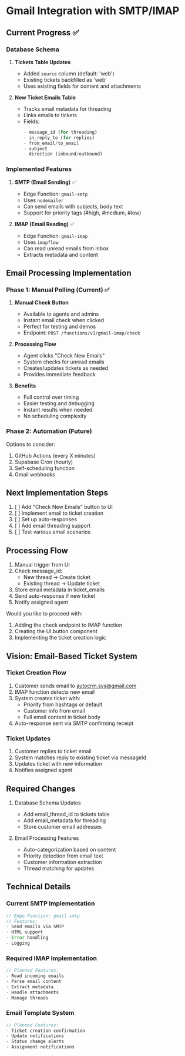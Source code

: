 # Gmail Integration with SMTP/IMAP

## Current Progress ✅

### Database Schema
1. **Tickets Table Updates**
   - Added `source` column (default: 'web')
   - Existing tickets backfilled as 'web'
   - Uses existing fields for content and attachments

2. **New Ticket Emails Table**
   - Tracks email metadata for threading
   - Links emails to tickets
   - Fields:
     ```sql
     - message_id (for threading)
     - in_reply_to (for replies)
     - from_email/to_email
     - subject
     - direction (inbound/outbound)
     ```

### Implemented Features
1. **SMTP (Email Sending)** ✅
   - Edge Function: `gmail-smtp`
   - Uses `nodemailer`
   - Can send emails with subjects, body text
   - Support for priority tags (#high, #medium, #low)

2. **IMAP (Email Reading)** ✅
   - Edge Function: `gmail-imap`
   - Uses `imapflow`
   - Can read unread emails from inbox
   - Extracts metadata and content

## Email Processing Implementation

### Phase 1: Manual Polling (Current) ✅
1. **Manual Check Button**
   - Available to agents and admins
   - Instant email check when clicked
   - Perfect for testing and demos
   - Endpoint: `POST /functions/v1/gmail-imap/check`

2. **Processing Flow**
   - Agent clicks "Check New Emails"
   - System checks for unread emails
   - Creates/updates tickets as needed
   - Provides immediate feedback

3. **Benefits**
   - Full control over timing
   - Easier testing and debugging
   - Instant results when needed
   - No scheduling complexity

### Phase 2: Automation (Future)
Options to consider:
1. GitHub Actions (every X minutes)
2. Supabase Cron (hourly)
3. Self-scheduling function
4. Gmail webhooks

## Next Implementation Steps
1. [ ] Add "Check New Emails" button to UI
2. [ ] Implement email to ticket creation
3. [ ] Set up auto-responses
4. [ ] Add email threading support
5. [ ] Test various email scenarios

## Processing Flow
1. Manual trigger from UI
2. Check message_id:
   - New thread → Create ticket
   - Existing thread → Update ticket
3. Store email metadata in ticket_emails
4. Send auto-response if new ticket
5. Notify assigned agent

Would you like to proceed with:
1. Adding the check endpoint to IMAP function
2. Creating the UI button component
3. Implementing the ticket creation logic

## Vision: Email-Based Ticket System

### Ticket Creation Flow
1. Customer sends email to autocrm.sys@gmail.com
2. IMAP function detects new email
3. System creates ticket with:
   - Priority from hashtags or default
   - Customer info from email
   - Full email content in ticket body
4. Auto-response sent via SMTP confirming receipt

### Ticket Updates
1. Customer replies to ticket email
2. System matches reply to existing ticket via messageId
3. Updates ticket with new information
4. Notifies assigned agent

## Required Changes
1. Database Schema Updates
   - Add email_thread_id to tickets table
   - Add email_metadata for threading
   - Store customer email addresses

2. Email Processing Features
   - Auto-categorization based on content
   - Priority detection from email text
   - Customer information extraction
   - Thread matching for updates

## Technical Details

### Current SMTP Implementation
```typescript
// Edge Function: gmail-smtp
// Features:
- Send emails via SMTP
- HTML support
- Error handling
- Logging
```

### Required IMAP Implementation
```typescript
// Planned Features:
- Read incoming emails
- Parse email content
- Extract metadata
- Handle attachments
- Manage threads
```

### Email Template System
```typescript
// Planned Features:
- Ticket creation confirmation
- Update notifications
- Status change alerts
- Assignment notifications
``` 